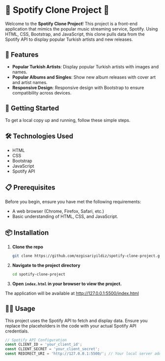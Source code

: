 # 🎵 Spotify Clone Project 🎵

Welcome to the **Spotify Clone Project**! This project is a front-end application that mimics the popular music streaming service, Spotify. Using HTML, CSS, Bootstrap, and JavaScript, this clone pulls data from the Spotify API to display popular Turkish artists and new releases.

## 🌟 Features

- **Popular Turkish Artists**: Display popular Turkish artists with images and names.
- **Popular Albums and Singles**: Show new album releases with cover art and artist names.
- **Responsive Design**: Responsive design with Bootstrap to ensure compatibility across devices.

## 🚀 Getting Started

To get a local copy up and running, follow these simple steps.

## 🛠️ Technologies Used

- HTML
- CSS
- Bootstrap
- JavaScript
- Spotify API

## 📋 Prerequisites

Before you begin, ensure you have met the following requirements:

- A web browser (Chrome, Firefox, Safari, etc.)
- Basic understanding of HTML, CSS, and JavaScript.

## 📦 Installation

1. **Clone the repo**
    ```sh
    git clone https://github.com/ezgisariyildiz/spotify-clone-project.git
    ```
2. **Navigate to the project directory**
    ```sh
    cd spotify-clone-project
    ```
3. **Open `index.html` in your browser to view the project.**

The application will be available at http://127.0.0.1:5500/index.html

## 🧑‍💻 Usage

This project uses the Spotify API to fetch and display data. Ensure you replace the placeholders in the code with your actual Spotify API credentials.

```javascript
// Spotify API Configuration
const CLIENT_ID = 'your_client_id';
const CLIENT_SECRET = 'your_client_secret';
const REDIRECT_URI = 'http://127.0.0.1:5500/'; // Your local server address


